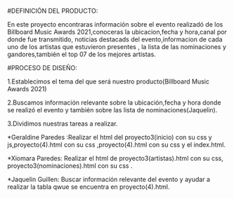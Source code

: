 #DEFINICIÓN DEL PRODUCTO:

En este proyecto encontraras información sobre el evento realizadó de los Billboard Music Awards 2021,conoceras la ubicacion,fecha y hora,canal por donde fue transmitido,
noticias destacads del evento,informacion de cada uno de los artistas que estuvieron presentes , la lista de las nominaciones y gandores,también el top 07 de los mejores artistas.

#PROCESO DE DISEÑO:

1.Establecimos el tema del que será nuestro producto(Billboard Music Awards 2021)

2.Buscamos información relevante sobre la ubicación,fecha y hora donde se realizó el evento y también sobre las lista de nominaciones(Jaquelin).

3.Dividimos nuestras tareas a realizar.

*Geraldine Paredes :Realizar el html del proyecto3(inicio) con su css y js,proyecto(4).html con su css ,proyecto(4).html con su css y el index.html.

*Xiomara Paredes: Realizar el html de proyecto3(artistas).html con su css, proyecto3(nominaciones).html con su css .

*Jaquelin Guillen: Buscar información relevante del evento y ayudar a realizar la tabla qwue se encuentra en proyecto(4).html.


